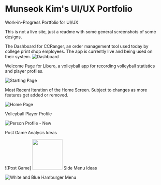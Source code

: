 # Munseok Kim's UI/UX Portfolio
Work-in-Progress Portfolio for UI/UX 

This is not a live site, just a readme with some general screenshots of some designs.

The Dashboard for CCRanger, an order management tool used today by college print shop employees. The app is currently live and being used on their system.
![Dashboard](https://github.com/MunseokKimmy/uxportfolio/assets/59575386/bd239c9c-022e-43e4-8fb6-4a5b50d55264)

Welcome Page for Libero, a volleyball app for recording volleyball statistics and player profiles. <br/>

![Starting Page](https://github.com/MunseokKimmy/uxportfolio/assets/59575386/8d35040a-6b80-4e60-897e-4151b8736495)

Most Recent Iteration of the Home Screen. Subject to changes as more features get added or removed.<br/>

![Home Page](https://github.com/MunseokKimmy/uxportfolio/assets/59575386/9c5f9c0a-ace1-48ff-ac77-a083d0d47e4f)

Volleyball Player Profile<br/>

![Person Profile - New](https://github.com/MunseokKimmy/uxportfolio/assets/59575386/81de5757-6757-4866-b713-6dec6e20d20b)

Post Game Analysis Ideas<br/>

![Post Game]
<img src="https://github.com/MunseokKimmy/uxportfolio/assets/59575386/66dce46d-a4a4-4b66-9fd5-9985cc5743b6" width="100">
Side Menu Ideas<br/>

![White and Blue Hamburger Menu](https://github.com/MunseokKimmy/uxportfolio/assets/59575386/7b39f81b-3b1b-4351-81aa-5e0883766d53)

